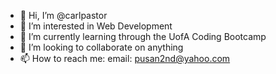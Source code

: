 - 👋 Hi, I’m @carlpastor
- 👀 I’m interested in Web Development
- 🌱 I’m currently learning through the UofA Coding Bootcamp
- 💞️ I’m looking to collaborate on anything
- 📫 How to reach me: email: pusan2nd@yahoo.com

<!---
carlpastor/carlpastor is a ✨ special ✨ repository because its `README.md` (this file) appears on your GitHub profile.
You can click the Preview link to take a look at your changes.
--->
